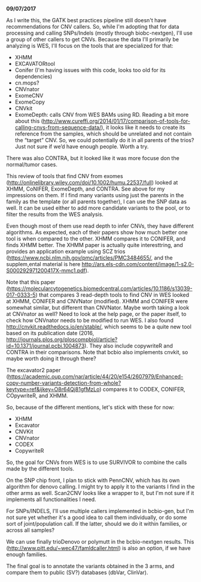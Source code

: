 **09/07/2017**

As I write this, the GATK best practices pipeline still doesn't have recommendations for CNV callers. So, while I'm adopting that for data processing and calling SNPs/Indels (mostly through biobc-nextgen), I'll use a group of other callers to get CNVs. Because the data I'll primarily be analyzing is WES, I'll focus on the tools that are specialized for that:

* XHMM
* EXCAVATORtool
* Conifer (I'm having issues with this code, looks too old for its dependencies)
* cn.mops?
* CNVnator
* ExomeCNV
* ExomeCopy
* CNVkit
* ExomeDepth: calls CNV from WES BAMs using RD. Reading a bit more about this (http://www.cureffi.org/2014/01/17/comparison-of-tools-for-calling-cnvs-from-sequence-data/), it looks like it needs to create its reference from the samples, which should be unrelated and not contain the “target” CNV. So, we could potentially do it in all parents of the trios? Just not sure if we’d have enough people. Worth a try.

There was also CONTRA, but it looked like it was more focuse don the normal/tumor cases.

This review of tools that find CNV from exomes (http://onlinelibrary.wiley.com/doi/10.1002/humu.22537/full) looked at XHMM, CoNIFER, ExomeDepth, and CONTRA. See above for my impressions on them. If I find many variants using just the parents in the family as the template (or all parents together), I can use the SNP data as well. It can be used either to add more candidate variants to the pool, or to filter the results from the WES analysis.

Even though most of them use read depth to infer CNVs, they have different algorithms. As expected, each of their papers show how much better one tool is when compared to the other. XHMM compares it to CONIFER, and finds XHMM better. The XHMM paper is actually quite interesttring, and provides an application example using SCZ trios (https://www.ncbi.nlm.nih.gov/pmc/articles/PMC3484655/, and the supplem,ental material is here http://ars.els-cdn.com/content/image/1-s2.0-S000292971200417X-mmc1.pdf). 

Note that this paper (https://molecularcytogenetics.biomedcentral.com/articles/10.1186/s13039-017-0333-5) that compares 3 read-depth tools to find CNV in WES looked at XHMM, CONIFER and CNVNator (modified). XHMM and CONIFER were somewhat similar, but different than CNVNator. Maybe worth taking a look at CNVnator as well? Need to look at the help page, or the paper itself, to check how CNVnator needs to be modified to run WES. I also found http://cnvkit.readthedocs.io/en/stable/, which seems to be a quite new tool based on its publication date (2016, http://journals.plos.org/ploscompbiol/article?id=10.1371/journal.pcbi.1004873). They also include copywriteR and CONTRA in their comparisons. Note that bcbio also implements cnvkit, so maybe worth doing it through there?

The excavator2 paper (https://academic.oup.com/nar/article/44/20/e154/2607979/Enhanced-copy-number-variants-detection-from-whole?keytype=ref&ijkey=O8r64Qj81gfMzLo) compares it to CODEX, CONIFER, COpywriteR, and XHMM. 

So, because of the different mentions, let's stick with these for now:

* XHMM
* Excavator
* CNVKit
* CNVnator
* CODEX
* CopywriteR

So, the goal for CNVs from WES is to use SURVIVOR to combine the calls made by the different tools.

On the SNP chip front, I plan to stick with PennCNV, which has its own algorithm for denovo calling. I might try to apply it to the variants I find in the other arms as well. Scan2CNV looks like a wrapper to it, but I'm not sure if it implements all functionalities I need.

For SNPs/INDELS, I'll use multiple callers implemented in bcbio-gen, but I'm not sure yet whether it's a good idea to call them individually, or do some sort of joint/population call. If the latter, should we do it within families, or across all samples?

We can use finally trioDenovo or polymutt in the bcbio-nextgen results. This (http://www.pitt.edu/~wec47/famldcaller.html) is also an option, if we have enough families.

The final goal is to annotate the variants obtained in the 3 arms, and compare them to public (SV?) databases (dbVar, ClinVar).
